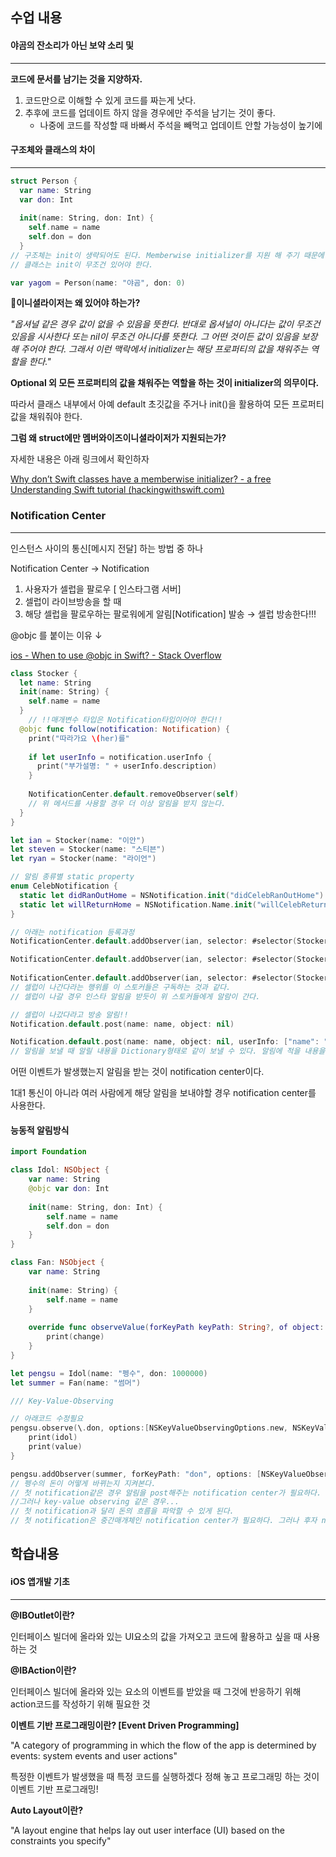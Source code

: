 ## 수업 내용

#### 야곰의 잔소리가 아닌 보약 소리 및 

---

**코드에 문서를 남기는 것을 지양하자.**

1. 코드만으로 이해할 수 있게 코드를 짜는게 낫다.
2. 추후에 코드를 업데이트 하지 않을 경우에만 주석을 남기는 것이 좋다.
   - 나중에 코드를 작성할 때 바빠서 주석을 빼먹고 업데이트 안할 가능성이 높기에



#### 구조체와 클래스의 차이

---

```swift
struct Person {
  var name: String
  var don: Int
  
  init(name: String, don: Int) {
    self.name = name
    self.don = don
  } 
// 구조체는 init이 생략되어도 된다. Memberwise initializer를 지원 해 주기 때문에!
// 클래스는 init이 무조건 있어야 한다.

var yagom = Person(name: "야곰", don: 0)
```

🙋**이니셜라이저는 왜 있어야 하는가?**

*"옵셔널 같은 경우 값이 없을 수 있음을 뜻한다. 반대로 옵셔널이 아니다는 값이 무조건 있음을 시사한다 또는 nil이 무조건 아니다를 뜻한다. 그 어떤 것이든 값이 있음을 보장 해 주어야 한다. 그래서 이런 맥락에서 initializer는 해당 프로퍼티의 값을 채워주는 역할을 한다."*

**Optional 외 모든 프로퍼티의 값을 채워주는 역할을 하는 것이 initializer의 의무이다.**

따라서 클래스 내부에서 아예 default 초깃값을 주거나 init()을 활용하여 모든 프로퍼티 값을 채워줘야 한다.



**그럼 왜 struct에만 멤버와이즈이니셜라이저가 지원되는가?**

자세한 내용은 아래 링크에서 확인하자

[Why don’t Swift classes have a memberwise initializer? - a free Understanding Swift tutorial (hackingwithswift.com)](https://www.hackingwithswift.com/quick-start/understanding-swift/why-dont-swift-classes-have-a-memberwise-initializer)



### Notification Center

---

인스턴스 사이의 통신[메시지 전달] 하는 방법 중 하나

Notification Center → Notification 

1. 사용자가 셀럽을 팔로우 [ 인스타그램 서버]
2. 셀럽이 라이브방송을 할 때
3. 해당 셀럽을 팔로우하는 팔로워에게 알림[Notification] 발송 → 셀럽 방송한다!!!



@objc 를 붙이는 이유 ↓

[ios - When to use @objc in Swift? - Stack Overflow](https://stackoverflow.com/questions/30795117/when-to-use-objc-in-swift)

```swift
class Stocker {
  let name: String
  init(name: String) {
    self.name = name
  }
	// !!매개변수 타입은 Notification타입이어야 한다!!
  @objc func follow(notification: Notification) {
    print("따라가요 \(her)를"
    
    if let userInfo = notification.userInfo {
      print("부가설명: " + userInfo.description)
    }
    
    NotificationCenter.default.removeObserver(self)
    // 위 메서드를 사용할 경우 더 이상 알림을 받지 않는다.
  }
}

let ian = Stocker(name: "이안")
let steven = Stocker(name: "스티븐")
let ryan = Stocker(name: "라이언")

// 알림 종류별 static property
enum CelebNotification {
  static let didRanOutHome = NSNotification.init("didCelebRanOutHome")
  static let willReturnHome = NSNotification.Name.init("willCelebReturnHome")
}

// 아래는 notification 등록과정
NotificationCenter.default.addObserver(ian, selector: #selector(Stocker.follow(notification:)), name: CelebNotification.didRanOutHome, object: nil)

NotificationCenter.default.addObserver(ian, selector: #selector(Stocker.follow(notification:)), name: CelebNotification.didRanOutHome. object: nil)
  
NotificationCenter.default.addObserver(ian, selector: #selector(Stocker.follow(notification:)), name: CelebNotification.didRanOutHome. object: nil)
// 셀럽이 나간다라는 행위를 이 스토커들은 구독하는 것과 같다.
// 셀럽이 나갈 경우 인스타 알림을 받듯이 위 스토커들에게 알람이 간다.

// 셀럽이 나갔다라고 방송 알림!!
Notification.default.post(name: name, object: nil)

Notification.default.post(name: name, object: nil, userInfo: ["name": "celeb", "address": "seoul", "time": "2021-03-03"] )
// 알림을 보낼 때 알릴 내용을 Dictionary형태로 같이 보낼 수 있다. 알림에 적을 내용을 디테일하게 적을 수 있다. 이 경우 두 번째 알림에만 해당 부가정보가 더해진다.
```

어떤 이벤트가 발생했는지 알림을 받는 것이 notification center이다.

1대1 통신이 아니라 여러 사람에게 해당 알림을 보내야할 경우 notification center를 사용한다.



#### 능동적 알림방식

```swift
import Foundation

class Idol: NSObject {
    var name: String
    @objc var don: Int
    
    init(name: String, don: Int) {
        self.name = name
        self.don = don
    }
}

class Fan: NSObject {
    var name: String
    
    init(name: String) {
        self.name = name
    }
    
    override func observeValue(forKeyPath keyPath: String?, of object: Any?, change: [NSKeyValueChangeKey : Any]?, context: UnsafeMutableRawPointer?) {
        print(change)
    }
}

let pengsu = Idol(name: "펭수", don: 1000000)
let summer = Fan(name: "썸머")

/// Key-Value-Observing

// 아래코드 수정필요
pengsu.observe(\.don, options:[NSKeyValueObservingOptions.new, NSKeyValueObservingOptions.old, NSKeyValueObservingOptions.initial]) { (idol, value) in
    print(idol)
    print(value)
}

pengsu.addObserver(summer, forKeyPath: "don", options: [NSKeyValueObservingOptions.new], context: nil)
// 펭수의 돈이 어떻게 바뀌는지 지켜본다.
// 첫 notification같은 경우 알림을 post해주는 notification center가 필요하다.
//그러나 key-value observing 같은 경우...
// 첫 notification과 달리 돈의 흐름을 파악할 수 있게 된다.
// 첫 notification은 중간매개체인 notification center가 필요하다. 그러나 후자 notification은 그런 중간 매개체가 필요없이 추적할 수 있다.
```



## 학습내용

#### iOS 앱개발 기초

---

**@IBOutlet이란?**

인터페이스 빌더에 올라와 있는 UI요소의 값을 가져오고 코드에 활용하고 싶을 때 사용하는 것

**@IBAction이란?**

인터페이스 빌더에 올라와 있는 요소의 이벤트를 받았을 때 그것에 반응하기 위해 action코드를 작성하기 위해 필요한 것



**이벤트 기반 프로그래밍이란? [Event Driven Programming]**

"A category of programming in which the flow of the app is determined by events: system events and user actions"

특정한 이벤트가 발생했을 때 특정 코드를 실행하겠다 정해 놓고 프로그래밍 하는 것이 이벤트 기반 프로그래밍!



**Auto Layout이란?**

"A layout engine that helps lay out user interface (UI) based on the constraints you specify"

